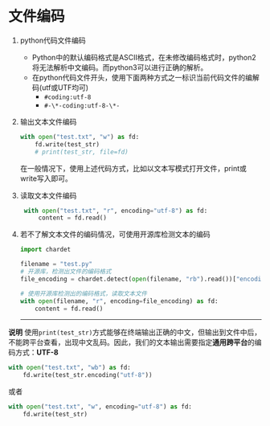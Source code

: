 # 文件编码

1. python代码文件编码
    * Python中的默认编码格式是ASCII格式，在未修改编码格式时，python2将无法解析中文编码。而python3可以进行正确的解析。
    * 在python代码文件开头，使用下面两种方式之一标识当前代码文件的编解码(utf或UTF均可)
      * `#coding:utf-8`
      * `#-\*-coding:utf-8-\*-`

2. 输出文本文件编码

    ```python
    with open("test.txt", "w") as fd:
        fd.write(test_str)
        # print(test_str, file=fd)
    ```

    在一般情况下，使用上述代码方式，比如以文本写模式打开文件，print或write写入即可。

3. 读取文本文件编码
   
   ```python
    with open("test.txt", "r", encoding="utf-8") as fd:
        content = fd.read()
   ```

4. 若不了解文本文件的编码情况，可使用开源库检测文本的编码
    ```python
    import chardet

    filename = "test.py"
    # 开源库，检测出文件的编码格式
    file_encoding = chardet.detect(open(filename, "rb").read())["encoding"]

    # 使用开源库检测出的编码格式，读取文本文件
    with open(filename, "r", encoding=file_encoding) as fd:
        content = fd.read()

    ```

    ***

**说明**
使用`print(test_str)`方式能够在终端输出正确的中文，但输出到文件中后，不能跨平台查看，出现中文乱码。因此，我们的文本输出需要指定**通用跨平台**的编码方式：**UTF-8**

```python
with open("test.txt", "wb") as fd:
    fd.write(test_str.encoding("utf-8"))
```
或者
```python
with open("test.txt", "w", encoding="utf-8") as fd:
    fd.write(test_str)
```
